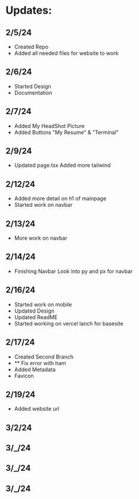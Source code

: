 # Updates:

## 2/5/24
- Created Repo
- Added all needed files for website to work

## 2/6/24
- Started Design
- Documentation 

## 2/7/24 
- Added My HeadShot Picture
- Added Buttons
    "My Resume" & "Terminal"

## 2/9/24
- Updated page.tsx 
    Added more tailwind

## 2/12/24
- Added more detail on h1 of mainpage
- Started work on navbar

## 2/13/24
- More work on navbar

## 2/14/24
- Finishing Navbar
    Look into py and px for navbar

## 2/16/24
- Started work on mobile
- Updated Design
- Updated ReadME
- Started working on vercel lanch for basesite

## 2/17/24
- Created Second Branch
- ** Fix error with ham
- Added Metadata
- Favicon

## 2/19/24
- Added website url 

## 3/2/24

## 3/_/24

## 3/_/24

## 3/_/24